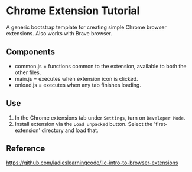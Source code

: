 # Chrome Extension Tutorial

A generic bootstrap template for creating simple Chrome browser extensions. Also works with Brave browser.

## Components

- common.js = functions common to the extension, available to both the other files.
- main.js = executes when extension icon is clicked.
- onload.js = executes when any tab finishes loading.

## Use

1. In the Chrome extensions tab under `Settings`, turn on `Developer Mode`.
1. Install extension via the `Load unpacked` button. Select the 'first-extension' directory and load that.


## Reference

https://github.com/ladieslearningcode/llc-intro-to-browser-extensions
